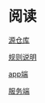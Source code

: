 # 阅读

[源仓库](http://www.yckceo1.com/)

[规则说明](https://alanskycn.gitee.io/teachme/)

[app端](https://github.com/gedoor/legado)

[服务端](https://github.com/hectorqin/reader)
